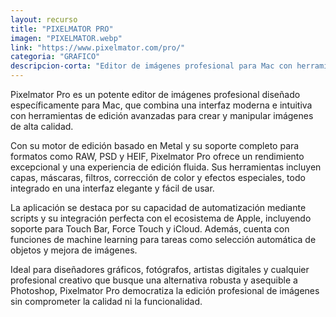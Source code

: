```yaml
---
layout: recurso
title: "PIXELMATOR PRO"
imagen: "PIXELMATOR.webp"
link: "https://www.pixelmator.com/pro/"
categoria: "GRAFICO"
descripcion-corta: "Editor de imágenes profesional para Mac con herramientas avanzadas."
---
```


Pixelmator Pro es un potente editor de imágenes profesional diseñado específicamente para Mac, que combina una interfaz moderna e intuitiva con herramientas de edición avanzadas para crear y manipular imágenes de alta calidad.

Con su motor de edición basado en Metal y su soporte completo para formatos como RAW, PSD y HEIF, Pixelmator Pro ofrece un rendimiento excepcional y una experiencia de edición fluida. Sus herramientas incluyen capas, máscaras, filtros, corrección de color y efectos especiales, todo integrado en una interfaz elegante y fácil de usar.

La aplicación se destaca por su capacidad de automatización mediante scripts y su integración perfecta con el ecosistema de Apple, incluyendo soporte para Touch Bar, Force Touch y iCloud. Además, cuenta con funciones de machine learning para tareas como selección automática de objetos y mejora de imágenes.

Ideal para diseñadores gráficos, fotógrafos, artistas digitales y cualquier profesional creativo que busque una alternativa robusta y asequible a Photoshop, Pixelmator Pro democratiza la edición profesional de imágenes sin comprometer la calidad ni la funcionalidad.

